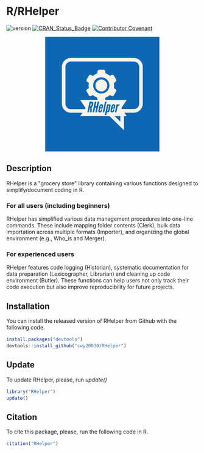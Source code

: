 # R/RHelper

![version](https://img.shields.io/badge/version-1.9.3-blue)
[![CRAN_Status_Badge](https://www.r-pkg.org/badges/version/RHelper)](https://cran.r-project.org/package=RHelper)
[![Contributor Covenant](https://img.shields.io/badge/Contributor%20Covenant-2.1-4baaaa.svg)](code_of_conduct.md)

<div align="center">
  <img src="RHelper-logos.jpeg" width="300px" />
</div>

## Description
RHelper is a "grocery store" library containing various functions designed to simplify/document coding in R. 

### For all users (including beginners)
RHelper has simplified various data management procedures into one-line commands. These include mapping folder contents (Clerk), bulk data importation across multiple formats (Importer), and organizing the global environment (e.g., Who_is and Merger). 

### For experienced users
RHelper features code logging (Historian), systematic documentation for data preparation (Lexicographer, Librarian) and cleaning up code environment (Butler). These functions can help users not only track their code execution but also improve reproducibility for future projects.  

## Installation
You can install the released version of RHelper from Github with the following code.
``` r
install.packages("devtools")
devtools::install_github("cwy20030/RHelper")
``` 

## Update
To update RHelper, please, run <i> update() </i>
``` r
library("RHelper")
update()
```

## Citation
To cite this package, please, run the following code in R.
``` r
citation("RHelper")
``` 

